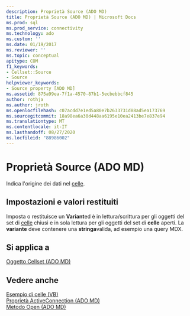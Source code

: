 ```yaml
---
description: Proprietà Source (ADO MD)
title: Proprietà Source (ADO MD) | Microsoft Docs
ms.prod: sql
ms.prod_service: connectivity
ms.technology: ado
ms.custom: ''
ms.date: 01/19/2017
ms.reviewer: ''
ms.topic: conceptual
apitype: COM
f1_keywords:
- Cellset::Source
- Source
helpviewer_keywords:
- Source property [ADO MD]
ms.assetid: 875a99ea-7f1a-4570-87b1-5ecbebbcf845
author: rothja
ms.author: jroth
ms.openlocfilehash: c07acdd7e1ed5a80e7b2633731d88ad5ea173769
ms.sourcegitcommit: 18a98ea6a30d448aa6195e10ea2413be7e837e94
ms.translationtype: MT
ms.contentlocale: it-IT
ms.lasthandoff: 08/27/2020
ms.locfileid: "88986002"
---
```

# <a name="source-property-ado-md"></a>Proprietà Source (ADO MD)
Indica l'origine dei dati nel [celle](./cellset-object-ado-md.md).  
  
## <a name="settings-and-return-values"></a>Impostazioni e valori restituiti  
 Imposta o restituisce un **Variant**ed è in lettura/scrittura per gli oggetti del set di [celle](./cellset-object-ado-md.md) chiusi e in sola lettura per gli oggetti del set di **celle** aperti. La **variante** deve contenere una **stringa**valida, ad esempio una query MDX.  
  
## <a name="applies-to"></a>Si applica a  
 [Oggetto Cellset (ADO MD)](./cellset-object-ado-md.md)  
  
## <a name="see-also"></a>Vedere anche  
 [Esempio di celle (VB)](./cellset-example-vb.md)   
 [Proprietà ActiveConnection (ADO MD)](./activeconnection-property-ado-md.md)   
 [Metodo Open (ADO MD)](./open-method-ado-md.md)